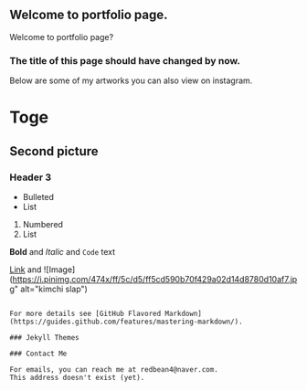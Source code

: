 ## Welcome to portfolio page.

Welcome to portfolio page?

### The title of this page should have changed by now.

Below are some of my artworks you can also view on instagram. 

# Toge
## Second picture
### Header 3

- Bulleted
- List

1. Numbered
2. List

**Bold** and _Italic_ and `Code` text

[Link](url) and ![Image](https://i.pinimg.com/474x/ff/5c/d5/ff5cd590b70f429a02d14d8780d10af7.jpg" alt="kimchi slap")
```

For more details see [GitHub Flavored Markdown](https://guides.github.com/features/mastering-markdown/).

### Jekyll Themes

### Contact Me

For emails, you can reach me at redbean4@naver.com.
This address doesn't exist (yet).
